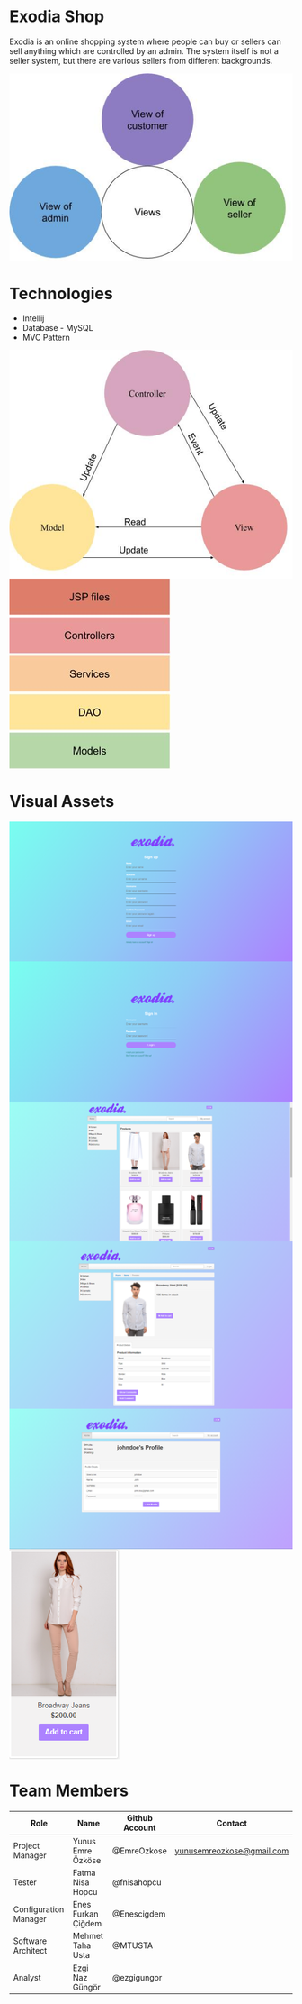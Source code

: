 # Exodia Shop
Exodia is an online shopping system where people can buy or sellers can sell anything which are controlled by an admin. The system itself is not a seller system, but there are various sellers from different backgrounds. 

<img src="images/views of ui.jpg" align="middle" />

# Technologies
- Intellij
- Database - MySQL
- MVC Pattern

<img src="images/architecture_notebook_tpl section 6 MVC.jpg" align="middle" />
<img src="images/architecture_notebook_tpl section 2 adlı dosyanın kopyası.jpg" align="middle" />


# Visual Assets
<img src="images/GUI screen shots/exodia-signup.PNG" align="middle" />
<img src="images/GUI screen shots/exodia-signin.PNG" align="middle" />
<img src="images/GUI screen shots/exodia-mainpage-loggedin.PNG" align="middle" />
<img src="images/GUI screen shots/exodia-productdetail.PNG" align="middle" />
<img src="images/GUI screen shots/exodia-userpage.PNG" align="middle" />
<img src="images/GUI screen shots/exodia-cardpage.PNG" align="middle" />

# Team Members
| Role | Name | Github Account | Contact |
| --- | --- | --- | --- |
| Project Manager | Yunus Emre Özköse | @EmreOzkose | yunusemreozkose@gmail.com |
| Tester | Fatma Nisa Hopcu | @fnisahopcu | |
| Configuration Manager | Enes Furkan Çiğdem | @Enescigdem | |
| Software Architect | Mehmet Taha Usta | @MTUSTA | |
| Analyst | Ezgi Naz Güngör | @ezgigungor | |

